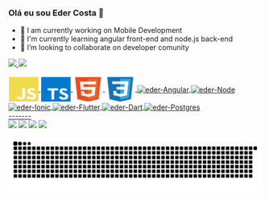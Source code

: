 ### Olá eu sou Eder Costa  👋

- 🔭 I am currently working on Mobile Development
- 🌱 I'm currently learning angular front-end and node.js back-end
- 👯 I’m looking to collaborate on developer comunity
<!-- - 💬 Ask me about ...
- 📫 How to reach me: ...
- 😄 Pronouns: ...
- ⚡ Fun fact: ... -->

 <div>
  <a href="https://github.com/EderCosta21">
  <img height="180em" src="https://github-readme-stats.vercel.app/api?username=EderCosta21&show_icons=true&theme=radical&include_all_commits=true&count_private=true&locale=pt-br"/>
  <img height="180em" src="https://github-readme-stats.vercel.app/api/top-langs/?username=EderCosta21&layout=compact&langs_count=7&theme=radical"/>
</div>


<div style="display: inline_block, padding-left:10px"><br>
<img align="center" alt="eder-Js" height="50" width="60" src="https://raw.githubusercontent.com/devicons/devicon/master/icons/javascript/javascript-plain.svg">
<img align="center" alt="eder-Ts" height="50" width="60" src="https://raw.githubusercontent.com/devicons/devicon/master/icons/typescript/typescript-plain.svg">
<img align="center" alt="eder-HTML" height="50" width="60" src="https://raw.githubusercontent.com/devicons/devicon/master/icons/html5/html5-original.svg">
<img align="center" alt="eder-CSS" height="50" width="60" src="https://raw.githubusercontent.com/devicons/devicon/master/icons/css3/css3-original.svg">
<img align="center" alt="eder-Angular" height="50" width="60"  src="https://cdn.jsdelivr.net/gh/devicons/devicon/icons/angularjs/angularjs-original.svg" />
<img align="center" alt="eder-Node" height="50" width="60" src="https://cdn.jsdelivr.net/gh/devicons/devicon/icons/nodejs/nodejs-original.svg" />
<img align="center" alt="eder-Ionic" height="50" width="60"  src="https://cdn.jsdelivr.net/gh/devicons/devicon/icons/ionic/ionic-original.svg" />
<img align="center" alt="eder-Flutter" height="50" width="60" src="https://cdn.jsdelivr.net/gh/devicons/devicon/icons/flutter/flutter-original.svg" />
<img align="center" alt="eder-Dart" height="50" width="60"  src="https://cdn.jsdelivr.net/gh/devicons/devicon/icons/dart/dart-original.svg" />
<img align="center" alt="eder-Postgres" height="50" width="60" src="https://cdn.jsdelivr.net/gh/devicons/devicon/icons/postgresql/postgresql-original.svg" />

</div>
  <div> -------</div>
<div>
  <a href="https://instagram.com/eder.costa_2110/" target="_blank"><img src="https://img.shields.io/badge/-Instagram-%23E4405F?style=for-the-badge&logo=instagram&logoColor=white" target="_blank"></a>
 <a href="https://discord.gg" target="_blank"><img src="https://img.shields.io/badge/Discord-7289DA?style=for-the-badge&logo=discord&logoColor=white" target="_blank"></a> 
  <a href = "mailto:edergonzaga12@gmail.com"><img src="https://img.shields.io/badge/-Gmail-%23333?style=for-the-badge&logo=gmail&logoColor=white" target="_blank"></a>
  <a href="https://www.linkedin.com//in/eder-costa-4a5b8b104/" target="_blank"><img src="https://img.shields.io/badge/-LinkedIn-%230077B5?style=for-the-badge&logo=linkedin&logoColor=white" target="_blank"></a> 
 
  ![Snake animation](https://github.com/EderCosta21/EderCosta21/blob/output/github-contribution-grid-snake.svg)
</div>
